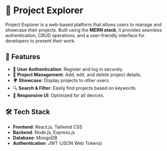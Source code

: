 # 🚀 Project Explorer

Project Explorer is a web-based platform that allows users to manage and showcase their projects. Built using the **MERN stack**, it provides seamless authentication, CRUD operations, and a user-friendly interface for developers to present their work.

## 🌟 Features
- 📝 **User Authentication**: Register and log in securely.
- 📂 **Project Management**: Add, edit, and delete project details.
- 🌍 **Showcase**: Display projects to other users.
- 🔍 **Search & Filter**: Easily find projects based on keywords.
- 📜 **Responsive UI**: Optimized for all devices.

## 🛠 Tech Stack
- **Frontend**: React.js, Tailwind CSS
- **Backend**: Node.js, Express.js
- **Database**: MongoDB
- **Authentication**: JWT (JSON Web Tokens)






